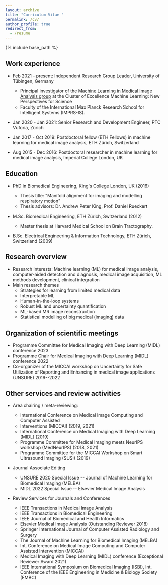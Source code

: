 ```yaml
---
layout: archive
title: "Curriculum Vitae "
permalink: /cv/
author_profile: true
redirect_from:
  - /resume
---
```


{% include base_path %}

## Work experience

* Feb 2021 - present: Independent Research Group Leader, University of Tübingen, Germany
  * Principal investigator of the [Machine Learning in Medical Image Analysis group](https://www.mlmia-unitue.de) at the Cluster of Excellence Machine Learning: New Perspectives for Science
  * Faculty of the International Max Planck Research School for Intelligent Systems (IMPRS-IS).

* Jan 2020 - Jan 2021: Senior Research and Development Engineer, PTC Vuforia, Zürich

* Jan 2017 - Oct 2019: Postdoctoral fellow (ETH Fellows) in machine learning for medical image analysis, ETH Zürich, Switzerland

* Aug 2015 - Dec 2016: Postdoctoral researcher in machine learning for medical image analysis, Imperial College London, UK

## Education

* PhD in Biomedical Engineering, King's College London, UK (2016)
  * Thesis title: "Manifold alignment for imaging and modelling respiratory motion"
  * Thesis advisors: Dr. Andrew Peter King, Prof. Daniel Rueckert

* M.Sc. Biomedical Engineering, ETH Zürich, Switzerland (2012)
  * Master thesis at Harvard Medical School on Brain Tractography. 

* B.Sc. Electrical Engineering & Information Technology, ETH Zürich, Switzerland (2009)

## Research overview

* Research Interests: Machine learning (ML) for medical image analysis, computer-aided detection and diagnosis, medical image acquisition, ML methods development, clinical integration
* Main research themes
  * Strategies for learning from limited medical data
  * Interpretable ML
  * Human-in-the-loop systems
  * Robust ML and uncertainty quantification
  * ML-based MR image reconstruction
  * Statistical modelling of big medical (imaging) data

## Organization of scientific meetings

* Programme Committee for Medical Imaging with Deep Learning (MIDL) conference 2023
* Programme Chair for Medical Imaging with Deep Learning (MIDL) conference 2022
* Co-organizer of the MICCAI workshop on Uncertainty for Safe Utilization of Reporting and Enhancing in medical image applications (UNSURE) 2019--2022

## Other services and review activities 

* Area chairing / meta-reviewing: 
  * International Conference on Medical Image Computing and Computer Assisted
  * Interventions (MICCAI) (2019, 2021)
  * International Conference on Medical Imaging with Deep Learning (MIDL) (2019)
  * Programme Committee for Medical Imaging meets NeurIPS workshop (MedNeurIPS) 
(2018, 2021)
  * Programme Committee for the MICCAI Workshop on Smart Ultrasound Imaging (SUSI) (2019)

* Journal Associate Editing
  * UNSURE 2020 Special Issue -- Journal of Machine Learning for Biomedical Imaging (MELBA)
  * MIDL 2022 Special Issue -- Elsevier Medical Image Analysis

* Review Services for Journals and Conferences
  * IEEE Transactions in Medical Image Analysis
  * IEEE Transactions in Biomedical Engineering
  * IEEE Journal of Biomedical and Health Informatics
  * Elsevier Medical Image Analysis (Outstanding Reviewer 2018)
  * Springer International Journal of Computer Assisted Radiology and Surgery
  * The Journal of Machine Learning for Biomedical Imaging (MELBA)
  * Int. Conference on Medical Image Computing and Computer Assisted Intervention (MICCAI)
  * Medical Imaging with Deep Learning (MIDL) conference (Exceptional Reviewer Award 2021)
  * IEEE International Symposium on Biomedical Imaging (ISBI), Int. Conference of the IEEE Engineering in Medicine & Biology Society (EMBC)